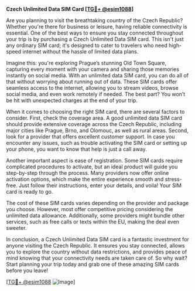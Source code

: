 **Czech Unlimited Data SIM Card [[TG💪+ @esim1088](https://t.me/s/esim1088)]**

Are you planning to visit the breathtaking country of the Czech Republic? Whether you're there for business or leisure, having reliable connectivity is essential. One of the best ways to ensure you stay connected throughout your trip is by purchasing a Czech Unlimited Data SIM card. This isn't just any ordinary SIM card; it's designed to cater to travelers who need high-speed internet without the hassle of limited data plans.

Imagine this: you're exploring Prague’s stunning Old Town Square, capturing every moment with your camera and sharing those memories instantly on social media. With an unlimited data SIM card, you can do all of that without worrying about running out of data. These SIM cards offer seamless access to the internet, allowing you to stream videos, browse social media, and even work remotely if needed. The best part? You won’t be hit with unexpected charges at the end of your trip.

When it comes to choosing the right SIM card, there are several factors to consider. First, check the coverage area. A good unlimited data SIM card should provide extensive coverage across the Czech Republic, including major cities like Prague, Brno, and Olomouc, as well as rural areas. Second, look for a provider that offers excellent customer support. In case you encounter any issues, such as trouble activating the SIM card or setting up your phone, you want to know that help is just a call away.

Another important aspect is ease of registration. Some SIM cards require complicated procedures to activate, but an ideal product will guide you step-by-step through the process. Many providers now offer online activation options, which make the entire experience smooth and stress-free. Just follow their instructions, enter your details, and voila! Your SIM card is ready to go.

The cost of these SIM cards varies depending on the provider and package you choose. However, most offer competitive pricing considering the unlimited data allowance. Additionally, some providers might bundle other services, such as free calls or texts within the EU, making the deal even sweeter.

In conclusion, a Czech Unlimited Data SIM card is a fantastic investment for anyone visiting the Czech Republic. It ensures you stay connected, allows you to explore the country without data restrictions, and provides peace of mind knowing that your connectivity needs are taken care of. So why wait? Start planning your trip today and grab one of these amazing SIM cards before you leave!

[[TG💪+ @esim1088](https://t.me/s/esim1088) ![Image](https://i.postimg.cc/Y0z9fWf4/image.png)]